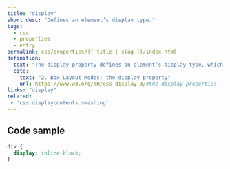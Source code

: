 ```yaml
---
title: "display"
short_desc: "Defines an element’s display type."
tags:
  - css
  - properties
  - entry
permalink: css/properties/{{ title | slug }}/index.html
definition:
  text: "The display property defines an element’s display type, which consists of the two basic qualities of how an element generates boxes: the inner display type and the outer display type."
  cite:
    text: "2. Box Layout Modes: the display property"
    url: https://www.w3.org/TR/css-display-3/#the-display-properties
links: "display"
related: 
 - 'css.displaycontents.smashing'
---
```


<h2 class="h3"><span>Code sample</span></h2>

```css
div {
  display: inline-block;
}
```
